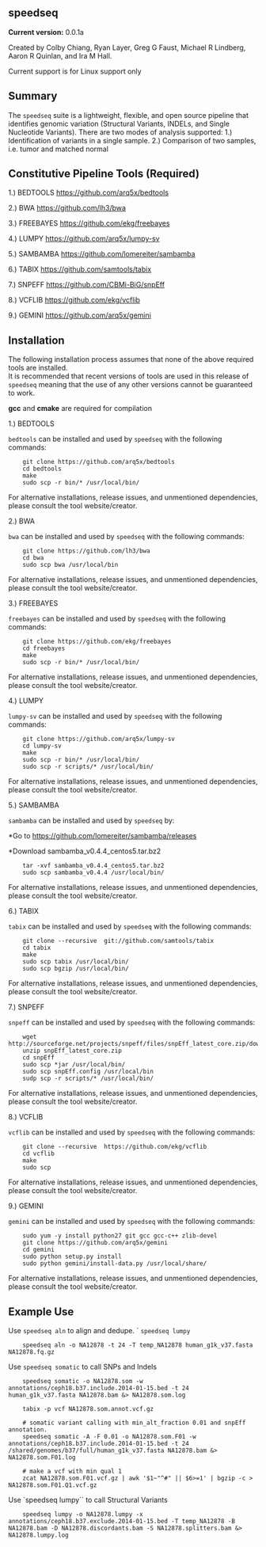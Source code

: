speedseq         
-------------------------------

**Current version:** 0.0.1a

Created by Colby Chiang, Ryan Layer, Greg G Faust, Michael R Lindberg, Aaron R Quinlan, and Ira M Hall.

Current support is for Linux support only

Summary
--------------
The ``speedseq`` suite is a lightweight, flexible, and open source pipeline that identifies
genomic variation (Structural Variants, INDELs, and Single Nucleotide Variants). 
There are two modes of analysis supported: 
1.) Identification of variants in a single sample.
2.) Comparison of two samples, i.e. tumor and matched normal

Constitutive Pipeline Tools (Required)
------------------------------------------

1.) BEDTOOLS
https://github.com/arq5x/bedtools

2.) BWA
https://github.com/lh3/bwa

3.) FREEBAYES
https://github.com/ekg/freebayes

4.) LUMPY
https://github.com/arq5x/lumpy-sv

5.) SAMBAMBA
https://github.com/lomereiter/sambamba

6.) TABIX
https://github.com/samtools/tabix

7.) SNPEFF
https://github.com/CBMi-BiG/snpEff

8.) VCFLIB
https://github.com/ekg/vcflib

9.) GEMINI
https://github.com/arq5x/gemini

Installation
----------------

The following installation process assumes that none of the above required tools are installed.  
It is recommended that recent versions of tools are used in this release of ``speedseq`` meaning that
the use of any other versions cannot be guaranteed to work.

**gcc** and **cmake** are required for compilation


1.) BEDTOOLS
	
``bedtools`` can be installed and used by ``speedseq`` with the following commands: 
~~~~~~~~~~~~~~~~~~
	git clone https://github.com/arq5x/bedtools
	cd bedtools
	make
	sudo scp -r bin/* /usr/local/bin/
~~~~~~~~~~~~~~~~~~
	
For alternative installations, release issues, and unmentioned dependencies, please consult the tool website/creator.

2.) BWA

``bwa`` can be installed and used by ``speedseq`` with the following commands: 
~~~~~~~~~~~~~~~~~~
	git clone https://github.com/lh3/bwa
	cd bwa
	sudo scp bwa /usr/local/bin
~~~~~~~~~~~~~~~~~~
	
For alternative installations, release issues, and unmentioned dependencies, please consult the tool website/creator.

3.) FREEBAYES

``freebayes`` can be installed and used by ``speedseq`` with the following commands: 
~~~~~~~~~~~~~~~~~~~
	git clone https://github.com/ekg/freebayes
	cd freebayes
	make
	sudo scp -r bin/* /usr/local/bin/
~~~~~~~~~~~~~~~~~~~
	
For alternative installations, release issues, and unmentioned dependencies, please consult the tool website/creator.

4.) LUMPY

``lumpy-sv`` can be installed and used by ``speedseq`` with the following commands:
~~~~~~~~~~~~~~~~~~~
	git clone https://github.com/arq5x/lumpy-sv
	cd lumpy-sv
	make 
	sudo scp -r bin/* /usr/local/bin/
	sudo scp -r scripts/* /usr/local/bin/
~~~~~~~~~~~~~~~~~~~
	
For alternative installations, release issues, and unmentioned dependencies, please consult the tool website/creator.


5.) SAMBAMBA

``sambamba`` can be installed and used by ``speedseq`` by: 

*Go to https://github.com/lomereiter/sambamba/releases

*Download sambamba_v0.4.4_centos5.tar.bz2
~~~~~~~~~~~~~~~~~~
	tar -xvf sambamba_v0.4.4_centos5.tar.bz2
	sudo scp sambamba_v0.4.4 /usr/local/bin/
~~~~~~~~~~~~~~~~~~

For alternative installations, release issues, and unmentioned dependencies, please consult the tool website/creator.

6.) TABIX

``tabix`` can be installed and used by ``speedseq`` with the following commands: 
~~~~~~~~~~~~~~~~~~
	git clone --recursive  git://github.com/samtools/tabix
	cd tabix
	make
	sudo scp tabix /usr/local/bin/
	sudo scp bgzip /usr/local/bin/
~~~~~~~~~~~~~~~~~~
	
For alternative installations, release issues, and unmentioned dependencies, please consult the tool website/creator.


7.) SNPEFF

``snpeff`` can be installed and used by ``speedseq`` with the following commands: 
~~~~~~~~~~~~~~~~~~
	wget http://sourceforge.net/projects/snpeff/files/snpEff_latest_core.zip/download
	unzip snpEff_latest_core.zip
	cd snpEff
	sudo scp *jar /usr/local/bin/
	sudo scp snpEff.config /usr/local/bin
	sudp scp -r scripts/* /usr/local/bin/
~~~~~~~~~~~~~~~~~~

For alternative installations, release issues, and unmentioned dependencies, please consult the tool website/creator.


8.) VCFLIB

``vcflib`` can be installed and used by ``speedseq`` with the following commands: 
~~~~~~~~~~~~~~~~~~
	git clone --recursive  https://github.com/ekg/vcflib
	cd vcflib
	make
	sudo scp
~~~~~~~~~~~~~~~~~~

For alternative installations, release issues, and unmentioned dependencies, please consult the tool website/creator.


9.) GEMINI

``gemini`` can be installed and used by ``speedseq`` with the following commands: 
~~~~~~~~~~~~~~~~~~
	sudo yum -y install python27 git gcc gcc-c++ zlib-devel
	git clone https://github.com/arq5x/gemini
	cd gemini
	sudo python setup.py install
	sudo python gemini/install-data.py /usr/local/share/
~~~~~~~~~~~~~~~~~~

For alternative installations, release issues, and unmentioned dependencies, please consult the tool website/creator.


Example Use
----------------------

Use ``speedseq aln`` to align and dedupe. ` ``speedseq lumpy``
~~~~~~~~~~~~~~~~~~
	speedseq aln -o NA12878 -t 24 -T temp_NA12878 human_g1k_v37.fasta NA12878.fq.gz
~~~~~~~~~~~~~~~~~~


Use ``speedseq somatic`` to call SNPs and Indels
~~~~~~~~~~~~~~~~~~
	speedseq somatic -o NA12878.som -w annotations/ceph18.b37.include.2014-01-15.bed -t 24 human_g1k_v37.fasta NA12878.bam &> NA12878.som.log

	tabix -p vcf NA12878.som.annot.vcf.gz
	
	# somatic variant calling with min_alt_fraction 0.01 and snpEff annotation.
	speedseq somatic -A -F 0.01 -o NA12878.som.F01 -w annotations/ceph18.b37.include.2014-01-15.bed -t 24 /shared/genomes/b37/full/human_g1k_v37.fasta NA12878.bam &> NA12878.som.F01.log
	
	# make a vcf with min qual 1
	zcat NA12878.som.F01.vcf.gz | awk '$1~"^#" || $6>=1' | bgzip -c > NA12878.som.F01.Q1.vcf.gz
~~~~~~~~~~~~~~~~~~

Use `speedseq lumpy`` to call Structural Variants
~~~~~~~~~~~~~~~~~~
	speedseq lumpy -o NA12878.lumpy -x annotations/ceph18.b37.exclude.2014-01-15.bed -T temp_NA12878 -B NA12878.bam -D NA12878.discordants.bam -S NA12878.splitters.bam &> NA12878.lumpy.log
~~~~~~~~~~~~~~~~~~








